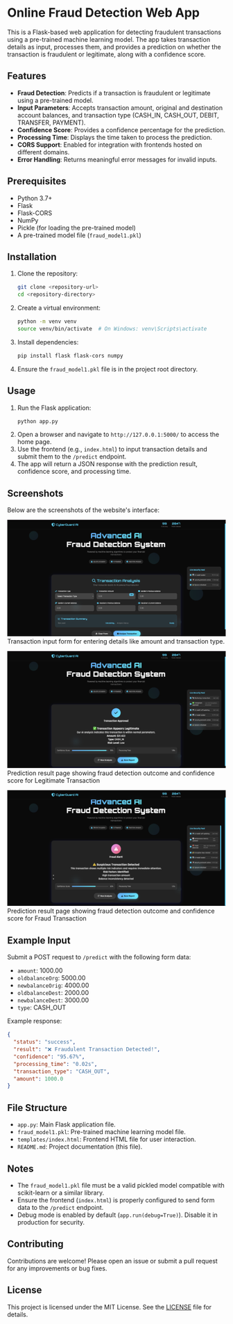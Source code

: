 # Online Fraud Detection Web App

This is a Flask-based web application for detecting fraudulent transactions using a pre-trained machine learning model. The app takes transaction details as input, processes them, and provides a prediction on whether the transaction is fraudulent or legitimate, along with a confidence score.

## Features
- **Fraud Detection**: Predicts if a transaction is fraudulent or legitimate using a pre-trained model.
- **Input Parameters**: Accepts transaction amount, original and destination account balances, and transaction type (CASH_IN, CASH_OUT, DEBIT, TRANSFER, PAYMENT).
- **Confidence Score**: Provides a confidence percentage for the prediction.
- **Processing Time**: Displays the time taken to process the prediction.
- **CORS Support**: Enabled for integration with frontends hosted on different domains.
- **Error Handling**: Returns meaningful error messages for invalid inputs.

## Prerequisites
- Python 3.7+
- Flask
- Flask-CORS
- NumPy
- Pickle (for loading the pre-trained model)
- A pre-trained model file (`fraud_model1.pkl`)

## Installation
1. Clone the repository:
   ```bash
   git clone <repository-url>
   cd <repository-directory>
   ```
2. Create a virtual environment:
   ```bash
   python -m venv venv
   source venv/bin/activate  # On Windows: venv\Scripts\activate
   ```
3. Install dependencies:
   ```bash
   pip install flask flask-cors numpy
   ```
4. Ensure the `fraud_model1.pkl` file is in the project root directory.

## Usage
1. Run the Flask application:
   ```bash
   python app.py
   ```
2. Open a browser and navigate to `http://127.0.0.1:5000/` to access the home page.
3. Use the frontend (e.g., `index.html`) to input transaction details and submit them to the `/predict` endpoint.
4. The app will return a JSON response with the prediction result, confidence score, and processing time.

## Screenshots
Below are the screenshots of the website's interface:

![Website Home Page](output_images/website.png)
Transaction input form for entering details like amount and transaction type.


![legitimate transcation](output_images/successful_transaction.png)
Prediction result page showing fraud detection outcome and confidence score for Legitimate Transaction


![fraud transcation](output_images/suspicious_transaction.png)
Prediction result page showing fraud detection outcome and confidence score for Fraud Transaction


## Example Input
Submit a POST request to `/predict` with the following form data:
- `amount`: 1000.00
- `oldbalanceOrg`: 5000.00
- `newbalanceOrig`: 4000.00
- `oldbalanceDest`: 2000.00
- `newbalanceDest`: 3000.00
- `type`: CASH_OUT

Example response:
```json
{
  "status": "success",
  "result": "❌ Fraudulent Transaction Detected!",
  "confidence": "95.67%",
  "processing_time": "0.02s",
  "transaction_type": "CASH_OUT",
  "amount": 1000.0
}
```

## File Structure
- `app.py`: Main Flask application file.
- `fraud_model1.pkl`: Pre-trained machine learning model file.
- `templates/index.html`: Frontend HTML file for user interaction.
- `README.md`: Project documentation (this file).

## Notes
- The `fraud_model1.pkl` file must be a valid pickled model compatible with scikit-learn or a similar library.
- Ensure the frontend (`index.html`) is properly configured to send form data to the `/predict` endpoint.
- Debug mode is enabled by default (`app.run(debug=True)`). Disable it in production for security.

## Contributing
Contributions are welcome! Please open an issue or submit a pull request for any improvements or bug fixes.

## License
This project is licensed under the MIT License. See the [LICENSE](LICENSE) file for details.